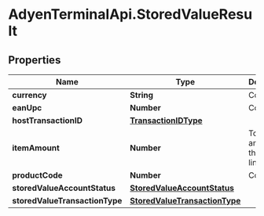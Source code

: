 # AdyenTerminalApi.StoredValueResult

## Properties

Name | Type | Description | Notes
------------ | ------------- | ------------- | -------------
**currency** | **String** | Copy. | [optional] 
**eanUpc** | **Number** | Copy. | [optional] 
**hostTransactionID** | [**TransactionIDType**](TransactionIDType.md) |  | [optional] 
**itemAmount** | **Number** | Total amount of the item line. | [optional] 
**productCode** | **Number** | Copy. | [optional] 
**storedValueAccountStatus** | [**StoredValueAccountStatus**](StoredValueAccountStatus.md) |  | [optional] 
**storedValueTransactionType** | [**StoredValueTransactionType**](StoredValueTransactionType.md) |  | 


